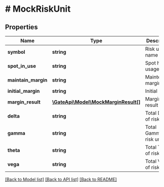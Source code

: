 # # MockRiskUnit

## Properties

Name | Type | Description | Notes
------------ | ------------- | ------------- | -------------
**symbol** | **string** | Risk unit name | [optional] 
**spot_in_use** | **string** | Spot hedge usage | [optional] 
**maintain_margin** | **string** | Maintenance margin | [optional] 
**initial_margin** | **string** | Initial margin | [optional] 
**margin_result** | [**\GateApi\Model\MockMarginResult[]**](MockMarginResult.md) | Margin result | [optional] 
**delta** | **string** | Total Delta of risk unit | [optional] 
**gamma** | **string** | Total Gamma of risk unit | [optional] 
**theta** | **string** | Total Theta of risk unit | [optional] 
**vega** | **string** | Total Vega of risk unit | [optional] 

[[Back to Model list]](../../README.md#documentation-for-models) [[Back to API list]](../../README.md#documentation-for-api-endpoints) [[Back to README]](../../README.md)
